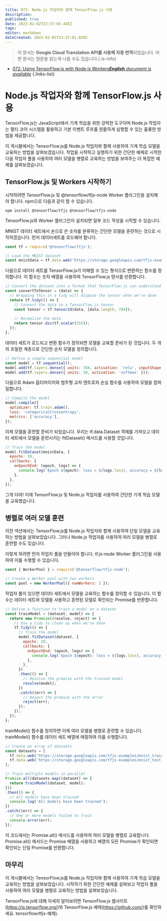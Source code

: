 ```yaml
---
title: 072: Node.js 작업자와 함께 TensorFlow.js 사용
description: 
published: true
date: 2023-02-02T23:37:03.445Z
tags: 
editor: markdown
dateCreated: 2023-02-02T23:37:01.829Z
---
```


> 이 문서는 **Google Cloud Translation API를 사용해 자동 번역**되었습니다.
어떤 문서는 원문을 읽는게 나을 수도 있습니다.{.is-info}



- [072: Using TensorFlow.js with Node.js Workers***English** document is available*](/en/Knowledge-base/TensorFlow-js/Learning/072-using-tensorflow-js-with-node-js-workers)
{.links-list}


# Node.js 작업자와 함께 TensorFlow.js 사용

TensorFlow.js는 JavaScript에서 기계 학습을 위한 강력한 도구이며 Node.js 작업자는 멀티 코어 시스템을 활용하고 기본 이벤트 루프를 원활하게 실행할 수 있는 훌륭한 방법을 제공합니다.

이 게시물에서는 TensorFlow.js를 Node.js 작업자와 함께 사용하여 기계 학습 모델을 교육하는 방법을 살펴보겠습니다. 작업을 시작하고 실행하기 위한 간단한 예제로 시작한 다음 작업자 풀을 사용하여 여러 모델을 병렬로 교육하는 방법을 보여주는 더 복잡한 예제를 살펴보겠습니다.

## TensorFlow.js 및 Workers 시작하기

시작하려면 TensorFlow.js 및 @tensorflow/tfjs-node Worker 플러그인을 설치해야 합니다. npm으로 다음과 같이 할 수 있습니다.

```
npm install @tensorflow/tfjs @tensorflow/tfjs-node
```

TensorFlow.js와 Worker 플러그인이 설치되면 일부 코드 작성을 시작할 수 있습니다.

MNIST 데이터 세트에서 손으로 쓴 숫자를 분류하는 간단한 모델을 훈련하는 것으로 시작하겠습니다. 먼저 데이터세트를 로드해야 합니다.

```javascript
const tf = require('@tensorflow/tfjs');

// Load the MNIST dataset
const mnistData = tf.data.web('https://storage.googleapis.com/tfjs-examples/mnist_train_small.csv');
```

다음으로 데이터 세트를 TensorFlow.js가 이해할 수 있는 형식으로 변환하는 함수를 정의합니다. 이 함수는 숫자 배열을 사용하여 TensorFlow.js 텐서를 반환합니다.

```javascript
// Convert the dataset into a format that TensorFlow.js can understand
const convertToTensor = (data) => {
  // Wrapping this in a tidy will dispose the tensor when we're done
  return tf.tidy(() => {
    // Convert the data to a TensorFlow.js tensor
    const tensor = tf.tensor2d(data, [data.length, 784]);
    
    // Normalize the data
    return tensor.div(tf.scalar(255));
  });
};
```

데이터 세트가 로드되고 변환 함수가 정의되면 모델을 교육할 준비가 된 것입니다. 두 개의 조밀한 계층으로 간단한 순차 모델을 정의합니다.

```javascript
// Define a simple sequential model
const model = tf.sequential();
model.add(tf.layers.dense({ units: 784, activation: 'relu', inputShape: [784] }));
model.add(tf.layers.dense({ units: 10, activation: 'softmax' }));
```

다음으로 Adam 옵티마이저와 범주형 교차 엔트로피 손실 함수를 사용하여 모델을 컴파일합니다.

```javascript
// Compile the model
model.compile({
  optimizer: tf.train.adam(),
  loss: 'categoricalCrossentropy',
  metrics: ['accuracy'],
});
```

이제 모델을 훈련할 준비가 되었습니다. 우리는 tf.data.Dataset 객체를 가져오고 데이터 세트에서 모델을 훈련시키는 fitDataset() 메서드를 사용할 것입니다.

```javascript
// Train the model
model.fitDataset(mnistData, {
  epochs: 10,
  callbacks: {
    onEpochEnd: (epoch, logs) => {
      console.log(`Epoch ${epoch}: loss = ${logs.loss}, accuracy = ${logs.acc}`);
    },
  },
});
```

그게 다야! 이제 TensorFlow.js 및 Node.js 작업자를 사용하여 간단한 기계 학습 모델을 교육했습니다.

## 병렬로 여러 모델 훈련

이전 섹션에서는 TensorFlow.js를 Node.js 작업자와 함께 사용하여 단일 모델을 교육하는 방법을 살펴보았습니다. 그러나 Node.js 작업자를 사용하여 여러 모델을 병렬로 훈련할 수도 있습니다.

이렇게 하려면 먼저 작업자 풀을 만들어야 합니다. tf.js-node Worker 플러그인을 사용하여 이를 수행할 수 있습니다.

```javascript
const { WorkerPool } = require('@tensorflow/tfjs-node');

// Create a Worker pool with two workers
const pool = new WorkerPool({ numWorkers: 2 });
```

작업자 풀이 있으면 데이터 세트에서 모델을 교육하는 함수를 정의할 수 있습니다. 이 함수는 데이터 세트와 모델을 사용하고 훈련된 모델로 확인되는 Promise를 반환합니다.

```javascript
// Define a function to train a model on a dataset
const trainModel = (dataset, model) => {
  return new Promise((resolve, reject) => {
    // Use a tidy to clean up when we're done
    tf.tidy(() => {
      // Train the model
      model.fitDataset(dataset, {
        epochs: 10,
        callbacks: {
          onEpochEnd: (epoch, logs) => {
            console.log(`Epoch ${epoch}: loss = ${logs.loss}, accuracy = ${logs.acc}`);
          },
        },
      })
      .then(() => {
        // Resolve the promise with the trained model
        resolve(model);
      })
      .catch((err) => {
        // Reject the promise with the error
        reject(err);
      });
    });
  });
};
```

trainModel() 함수를 정의하면 이제 여러 모델을 병렬로 훈련할 수 있습니다. trainModel() 함수를 데이터 세트 배열에 매핑하여 이를 수행합니다.

```javascript
// Create an array of datasets
const datasets = [
  tf.data.web('https://storage.googleapis.com/tfjs-examples/mnist_train_small.csv'),
  tf.data.web('https://storage.googleapis.com/tfjs-examples/mnist_test.csv'),
];

// Train multiple models in parallel
Promise.all(datasets.map((dataset) => {
  return trainModel(dataset, model);
}))
.then(() => {
  // All models have been trained
  console.log('All models have been trained');
})
.catch((err) => {
  // One or more models failed to train
  console.error(err);
});
```

이 코드에서는 Promise.all() 메서드를 사용하여 여러 모델을 병렬로 교육합니다. Promise.all() 메서드는 Promise 배열을 사용하고 배열의 모든 Promise가 확인되면 확인되는 단일 Promise를 반환합니다.

## 마무리

이 게시물에서는 TensorFlow.js를 Node.js 작업자와 함께 사용하여 기계 학습 모델을 교육하는 방법을 살펴보았습니다. 시작하기 위한 간단한 예제를 살펴보고 작업자 풀을 사용하여 여러 모델을 병렬로 교육하는 방법을 살펴보았습니다.

TensorFlow.js에 대해 자세히 알아보려면 TensorFlow.js 웹사이트(https://js.tensorflow.org/)와 TensorFlow.js 예제(https://github.com/)를 확인하세요. tensorflow/tfjs-예제).